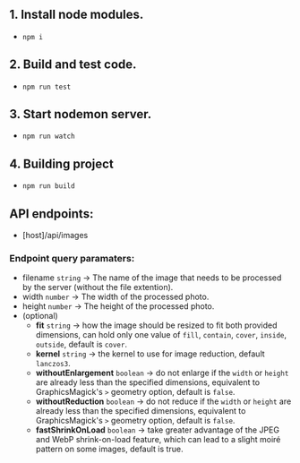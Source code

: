 ## 1. Install node modules.

-   `npm i`

## 2. Build and test code.

-   `npm run test`

## 3. Start nodemon server.

-   `npm run watch`

## 4. Building project

-   `npm run build`

## API endpoints:

-   [host]/api/images

### Endpoint query paramaters:

-   filename `string` -> The name of the image that needs to be processed by the server (without the file extention).
-   width `number` -> The width of the processed photo.
-   height `number` -> The height of the processed photo.
-   (optional)
    -   **fit** `string` -> how the image should be resized to fit both provided dimensions, can hold only one value of `fill`, `contain`, `cover`, `inside`, `outside`, default is `cover`.
    -   **kernel** `string` -> the kernel to use for image reduction, default `lanczos3`.
    -   **withoutEnlargement** `boolean` -> do not enlarge if the `width` or `height` are already less than the specified dimensions, equivalent to GraphicsMagick's `>` geometry option, default is `false`.
    -   **withoutReduction** `boolean` -> do not reduce if the `width` or `height` are already less than the specified dimensions, equivalent to GraphicsMagick's `>` geometry option, default is `false`.
    -   **fastShrinkOnLoad** `boolean` -> take greater advantage of the JPEG and WebP shrink-on-load feature, which can lead to a slight moiré pattern on some images, default is true.

